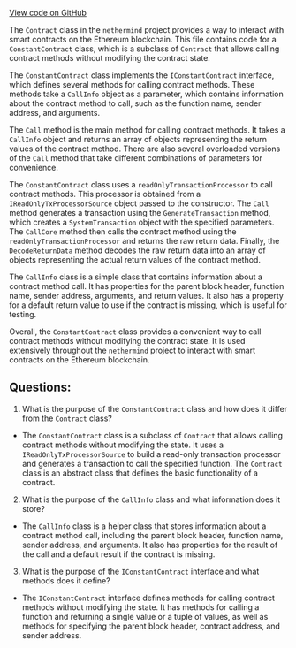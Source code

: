 [View code on GitHub](https://github.com/nethermindeth/nethermind/Nethermind.Blockchain/Contracts/Contract.ConstantContract.cs)

The `Contract` class in the `nethermind` project provides a way to interact with smart contracts on the Ethereum blockchain. This file contains code for a `ConstantContract` class, which is a subclass of `Contract` that allows calling contract methods without modifying the contract state. 

The `ConstantContract` class implements the `IConstantContract` interface, which defines several methods for calling contract methods. These methods take a `CallInfo` object as a parameter, which contains information about the contract method to call, such as the function name, sender address, and arguments. 

The `Call` method is the main method for calling contract methods. It takes a `CallInfo` object and returns an array of objects representing the return values of the contract method. There are also several overloaded versions of the `Call` method that take different combinations of parameters for convenience. 

The `ConstantContract` class uses a `readOnlyTransactionProcessor` to call contract methods. This processor is obtained from a `IReadOnlyTxProcessorSource` object passed to the constructor. The `Call` method generates a transaction using the `GenerateTransaction` method, which creates a `SystemTransaction` object with the specified parameters. The `CallCore` method then calls the contract method using the `readOnlyTransactionProcessor` and returns the raw return data. Finally, the `DecodeReturnData` method decodes the raw return data into an array of objects representing the actual return values of the contract method. 

The `CallInfo` class is a simple class that contains information about a contract method call. It has properties for the parent block header, function name, sender address, arguments, and return values. It also has a property for a default return value to use if the contract is missing, which is useful for testing. 

Overall, the `ConstantContract` class provides a convenient way to call contract methods without modifying the contract state. It is used extensively throughout the `nethermind` project to interact with smart contracts on the Ethereum blockchain.
## Questions: 
 1. What is the purpose of the `ConstantContract` class and how does it differ from the `Contract` class?
- The `ConstantContract` class is a subclass of `Contract` that allows calling contract methods without modifying the state. It uses a `IReadOnlyTxProcessorSource` to build a read-only transaction processor and generates a transaction to call the specified function. The `Contract` class is an abstract class that defines the basic functionality of a contract.

2. What is the purpose of the `CallInfo` class and what information does it store?
- The `CallInfo` class is a helper class that stores information about a contract method call, including the parent block header, function name, sender address, and arguments. It also has properties for the result of the call and a default result if the contract is missing.

3. What is the purpose of the `IConstantContract` interface and what methods does it define?
- The `IConstantContract` interface defines methods for calling contract methods without modifying the state. It has methods for calling a function and returning a single value or a tuple of values, as well as methods for specifying the parent block header, contract address, and sender address.